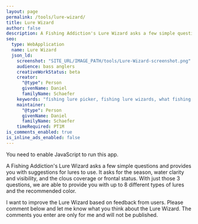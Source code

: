 ```yaml
---
layout: page
permalink: /tools/lure-wizard/
title: Lure Wizard
author: false
description: A Fishing Addiction's Lure Wizard asks a few simple questions and provides you with suggestions for lures to use. It asks for the season, water clarity and visibility, and the clous coverage or frontal status. With just those 3 questions, we are able to provide you with up to 8 different types of lures and the recommended color.
seo:
  type: WebApplication
  name: Lure Wizard
  json_ld:
    screenshot: "SITE_URL/IMAGE_PATH/tools/Lure-Wizard-screenshot.png"
    audience: bass anglers
    creativeWorkStatus: beta
    creator:
      "@type": Person
      givenName: Daniel
      familyName: Schaefer
    keywords: "fishing lure picker, fishing lure wizards, what fishing lure to use"
    maintainer:
      "@type": Person
      givenName: Daniel
      familyName: Schaefer
    timeRequired: PT1M
is_comments_enabled: true
is_inline_ads_enabled: false
---
```

<noscript> You need to enable JavaScript to run this app. </noscript>
<div id="LurePicker"></div>

A Fishing Addiction's Lure Wizard asks a few simple questions and provides you with suggestions for lures to use. It asks for the season, water clarity and visibility, and the clous coverage or frontal status. With just those 3 questions, we are able to provide you with up to 8 different types of lures and the recommended color.

I want to improve the Lure Wizard based on feedback from users. Please comment below and let me know what you think about the Lure Wizard. The comments you enter are only for me and will not be published.